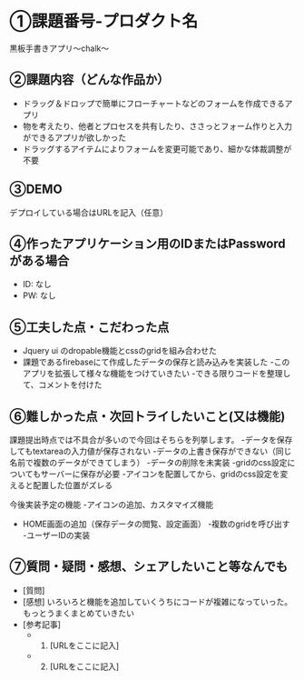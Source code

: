 # ①課題番号-プロダクト名

黒板手書きアプリ〜chalk〜

## ②課題内容（どんな作品か）

- ドラッグ＆ドロップで簡単にフローチャートなどのフォームを作成できるアプリ
- 物を考えたり、他者とプロセスを共有したり、ささっとフォーム作りと入力ができるアプリが欲しかった
- ドラッグするアイテムによりフォームを変更可能であり、細かな体裁調整が不要

## ③DEMO

デプロイしている場合はURLを記入（任意）

## ④作ったアプリケーション用のIDまたはPasswordがある場合

- ID: なし
- PW: なし

## ⑤工夫した点・こだわった点

- Jquery ui のdropable機能とcssのgridを組み合わせた
- 課題であるfirebaseにて作成したデータの保存と読み込みを実装した
-このアプリを拡張して様々な機能をつけていきたい
-できる限りコードを整理して、コメントを付けた

## ⑥難しかった点・次回トライしたいこと(又は機能)

 課題提出時点では不具合が多いので今回はそちらを列挙します。
-データを保存してもtextareaの入力値が保存されない
-データの上書き保存ができない（同じ名前で複数のデータができてしまう）
-データの削除を未実装
-gridのcss設定についてもサーバーに保存が必要
-アイコンを配置してから、gridのcss設定を変えると配置した位置がズレる

 今後実装予定の機能
-アイコンの追加、カスタマイズ機能
- HOME画面の追加（保存データの閲覧、設定画面）
-複数のgridを呼び出す
-ユーザーIDの実装

## ⑦質問・疑問・感想、シェアしたいこと等なんでも

- [質問]
- [感想]
いろいろと機能を追加していくうちにコードが複雑になっていった。もっとうまくまとめていきたい
- [参考記事]
  - 1. [URLをここに記入]
  - 2. [URLをここに記入]

